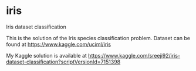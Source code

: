 # iris
Iris dataset classification

This is the solution of the Iris species classification problem.
Dataset can be found at https://www.kaggle.com/uciml/iris

My Kaggle solution is available at https://www.kaggle.com/sreeji92/iris-dataset-classification?scriptVersionId=7151398 </a>
